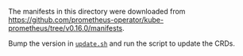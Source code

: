 The manifests in this directory were downloaded from
https://github.com/prometheus-operator/kube-prometheus/tree/v0.16.0/manifests.

Bump the version in [`update.sh`](../update.sh) and run the script to update the CRDs.
